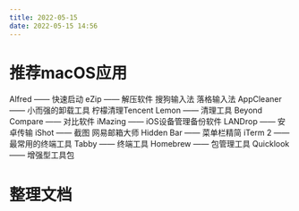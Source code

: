 ```yaml
---
title: 2022-05-15
date: 2022-05-15 14:56
---
```


# 推荐macOS应用

Alfred ——  快速启动
eZip —— 解压软件
搜狗输入法
落格输入法
AppCleaner —— 小而强的卸载工具
柠檬清理Tencent Lemon —— 清理工具
Beyond Compare —— 对比软件
iMazing —— iOS设备管理备份软件
LANDrop —— 安卓传输
iShot —— 截图
网易邮箱大师
Hidden Bar —— 菜单栏精简
iTerm 2 —— 最常用的终端工具
Tabby —— 终端工具
Homebrew —— 包管理工具
Quicklook —— 增强型工具包

# 整理文档